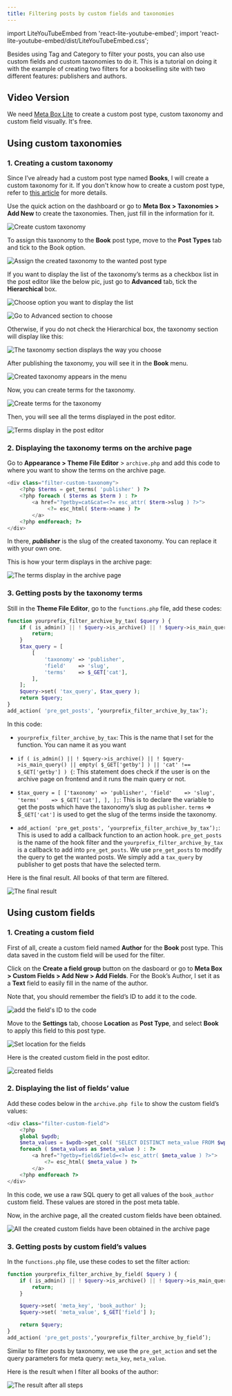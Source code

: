 ```yaml
---
title: Filtering posts by custom fields and taxonomies
---
```


import LiteYouTubeEmbed from 'react-lite-youtube-embed';
import 'react-lite-youtube-embed/dist/LiteYouTubeEmbed.css';

Besides using Tag and Category to filter your posts, you can also use custom fields and custom taxonomies to do it. This is a tutorial on doing it with the example of creating two filters for a bookselling site with two different features: publishers and authors.

## Video Version

<LiteYouTubeEmbed id='Byce7gfpZJQ' />

We need [Meta Box Lite](https://metabox.io/lite/) to create a custom post type, custom taxonomy and custom field visually. It's free.

## Using custom taxonomies

### 1. Creating a custom taxonomy

Since I’ve already had a custom post type named **Books**, I will create a custom taxonomy for it. If you don't know how to create a custom post type, refer to [this article](https://docs.metabox.io/tutorials/create-custom-post-type-taxonomies/) for more details.

Use the quick action on the dashboard or go to **Meta Box > Taxonomies > Add New** to create the taxonomies. Then, just fill in the information for it.

![Create custom taxonomy](https://imgur.elightup.com/miT907T.png)

To assign this taxonomy to the **Book** post type, move to the **Post Types** tab and tick to the Book option.

![Assign the created taxonomy to the wanted post type](https://imgur.elightup.com/dGHlcGE.png)

If you want to display the list of the taxonomy’s terms as a checkbox list in the post editor like the below pic, just go to **Advanced** tab, tick the **Hierarchical** box.

![Choose option you want to display the list](https://imgur.elightup.com/DQBQMza.png)

![Go to Advanced section to choose](https://imgur.elightup.com/Wei8Bkq.png)

Otherwise, if you do not check the Hierarchical box, the taxonomy section will display like this:

![The taxonomy section displays the way you choose](https://imgur.elightup.com/qBYQoHQ.png)

After publishing the taxonomy, you will see it in the **Book** menu.

![Created taxonomy appears in the menu](https://imgur.elightup.com/dh8y7kR.png)

Now, you can create terms for the taxonomy.

![Create terms for the taxonomy](https://imgur.elightup.com/RtCi2no.png)

Then, you will see all the terms displayed in the post editor.

![Terms display in the post editor](https://imgur.elightup.com/DQBQMza.png)

### 2. Displaying the taxonomy terms on the archive page

Go to **Appearance > Theme File Editor** > `archive.php` and add this code to where you want to show the terms on the archive page.

```php
<div class="filter-custom-taxonomy">
    <?php $terms = get_terms( 'publisher' ) ?>
    <?php foreach ( $terms as $term ) : ?>
        <a href="?getby=cat&cat=<?= esc_attr( $term->slug ) ?>">
             <?= esc_html( $term->name ) ?>
        </a>
    <?php endforeach; ?>
</div>
```
In there, ***publisher*** is the slug of the created taxonomy. You can replace it with your own one.

This is how your term displays in the archive page:

![The terms display in the archive page](https://imgur.elightup.com/HuBUeD1.png)

### 3. Getting posts by the taxonomy terms

Still in the **Theme File Editor**, go to the `functions.php` file, add these codes:

```php
function yourprefix_filter_archive_by_tax( $query ) {
    if ( is_admin() || ! $query->is_archive() || ! $query->is_main_query() || empty( $_GET['getby'] ) || 'cat' !== $_GET['getby'] ) {
        return;
    }
    $tax_query = [
        [
            'taxonomy' => 'publisher',
            'field'    => 'slug',
            'terms'    => $_GET['cat'],
        ],
    ];
    $query->set( 'tax_query', $tax_query );
    return $query;
}
add_action( 'pre_get_posts', ‘yourprefix_filter_archive_by_tax’);
```

In this code:

* ```yourprefix_filter_archive_by_tax```: This is the name that I set for the function. You can name it as you want

* ```if ( is_admin() || ! $query->is_archive() || ! $query->is_main_query() || empty( $_GET['getby'] ) || 'cat' !== $_GET['getby'] ) {```: This statement does check if the user is on the archive page on frontend and it runs the main query or not.

* ``` $tax_query = [ ['taxonomy' => 'publisher', 'field'    => 'slug', 'terms'    => $_GET['cat'], ], ]; ```: This is to declare the variable to get the posts which have the taxonomy’s slug as `publisher`. `terms`    => $`_GET['cat']` is used to get the slug of the terms inside the taxonomy.

* ```add_action( 'pre_get_posts', ‘yourprefix_filter_archive_by_tax’);```: This is used to add a callback function to an action hook. `pre_get_posts` is the name of the hook filter and the `yourprefix_filter_archive_by_tax` is a callback to add into `pre_get_posts`. We use `pre_get_posts` to modify the query to get the wanted posts. We simply add a `tax_query` by publisher to get posts that have the selected term.

Here is the final result. All books of that term are filtered.

![The final result](https://imgur.elightup.com/qCrvR8p.gif)

## Using custom fields

### 1. Creating a custom field

First of all, create a custom field named **Author** for the **Book** post type. This data saved in the custom field will be used for the filter.

Click on the **Create a field group** button on the dasboard or go to **Meta Box > Custom Fields > Add New > Add Fields**.
For the Book’s Author, I set it as a **Text** field to easily fill in the name of the author.

Note that, you should remember the field’s ID to add it to the code.

![add the field's ID to the code](https://imgur.elightup.com/XLkACEE.png)

Move to the **Settings** tab, choose **Location** as **Post Type**, and select **Book** to apply this field to this post type.

![Set location for the fields](https://imgur.elightup.com/zEivz1d.png)

Here is the created custom field in the post editor.

![created fields](https://imgur.elightup.com/luX44DB.png)

### 2. Displaying the list of fields’ value

Add these codes below in the `archive.php file` to show the custom field’s values:

```php
<div class="filter-custom-field">
    <?php
    global $wpdb;
    $meta_values = $wpdb->get_col( "SELECT DISTINCT meta_value FROM $wpdb->postmeta WHERE meta_key='book_author'" );
    foreach ( $meta_values as $meta_value ) : ?>
        <a href="?getby=field&field=<?= esc_attr( $meta_value ) ?>">
            <?= esc_html( $meta_value ) ?>
        </a>
    <?php endforeach ?>
</div>
```
In this code, we use a raw SQL query to get all values of the `book_author` custom field. These values are stored in the post meta table.

Now, in the archive page, all the created custom fields have been obtained.

![All the created custom fields have been obtained in the archive page](https://imgur.elightup.com/Ri98Mwa.png)

### 3. Getting posts by custom field’s values

In the `functions.php` file, use these codes to set the filter action:

```php
function yourprefix_filter_archive_by_field( $query ) {
    if ( is_admin() || ! $query->is_archive() || ! $query->is_main_query() || empty( $_GET['getby'] ) || 'field' !== $_GET['getby'] ) {
        return;
    }

    $query->set( 'meta_key', 'book_author' );
    $query->set( 'meta_value', $_GET['field'] );

    return $query;
}
add_action( 'pre_get_posts',’yourprefix_filter_archive_by_field’);
```
Similar to filter posts by taxonomy, we use the `pre_get_action` and set the query parameters for meta query: `meta_key`, `meta_value`.

Here is the result when I filter all books of the author:

![The result after all steps](https://imgur.elightup.com/p1Hs1hN.gif)

